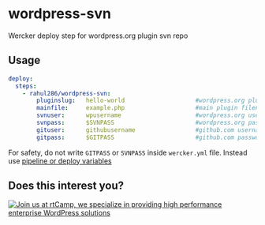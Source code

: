 # wordpress-svn

Wercker deploy step for wordpress.org plugin svn repo

## Usage

```yml
deploy:
  steps:
    - rahul286/wordpress-svn:
        pluginslug:   hello-world                    #wordpress.org plugin slug
        mainfile:     example.php                    #main plugin filename
        svnuser:      wpusername                     #wordpress.org username
        svnpass:      $SVNPASS                       #wordpress.org password
        gituser:      githubusername                 #github.com username
        gitpass:      $GITPASS                       #github.com password
```

For safety, do not write `GITPASS` or `SVNPASS` inside `wercker.yml` file. Instead use [pipeline or deploy variables](http://old-devcenter.wercker.com/articles/steps/variables.html)


## Does this interest you?

<a href="https://rtcamp.com/"><img src="https://rtcamp.com/wp-content/uploads/2019/04/github-banner@2x.png" alt="Join us at rtCamp, we specialize in providing high performance enterprise WordPress solutions"></a>
